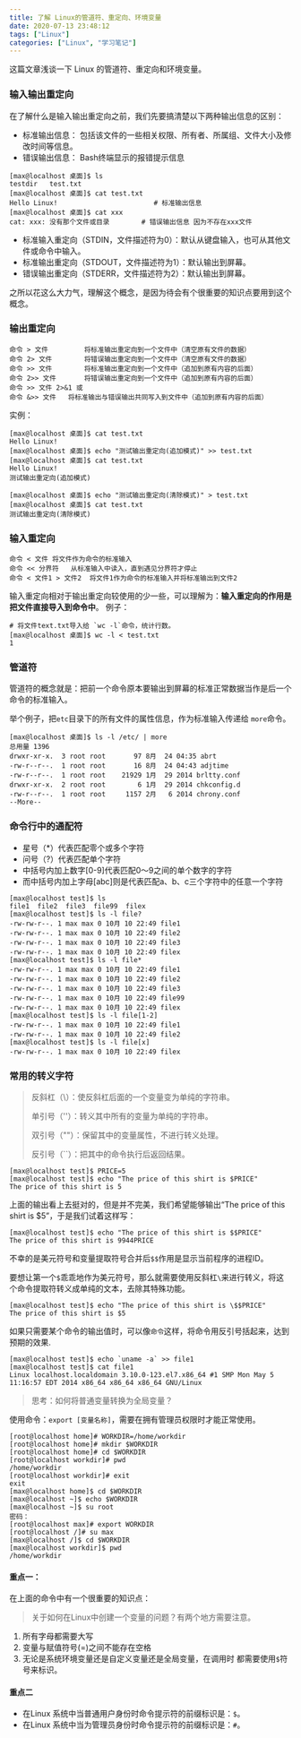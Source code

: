```yaml
---
title: 了解 Linux的管道符、重定向、环境变量
date: 2020-07-13 23:48:12
tags: ["Linux"]
categories: ["Linux", "学习笔记"]
---
```


这篇文章浅谈一下 Linux 的管道符、重定向和环境变量。

<!-- more -->

### 输入输出重定向

在了解什么是输入输出重定向之前，我们先要搞清楚以下两种输出信息的区别：
* 标准输出信息：
包括该文件的一些相关权限、所有者、所属组、文件大小及修改时间等信息。
* 错误输出信息：
Bash终端显示的报错提示信息
```
[max@localhost 桌面]$ ls
testdir   test.txt
[max@localhost 桌面]$ cat test.txt
Hello Linux!                        # 标准输出信息
[max@localhost 桌面]$ cat xxx
cat: xxx: 没有那个文件或目录        # 错误输出信息 因为不存在xxx文件
```
* 标准输入重定向（STDIN，文件描述符为0）：默认从键盘输入，也可从其他文件或命令中输入。
* 标准输出重定向（STDOUT，文件描述符为1）：默认输出到屏幕。
* 错误输出重定向（STDERR，文件描述符为2）：默认输出到屏幕。

之所以花这么大力气，理解这个概念，是因为待会有个很重要的知识点要用到这个概念。

### 输出重定向

```
命令 > 文件	        将标准输出重定向到一个文件中（清空原有文件的数据）
命令 2> 文件	    将错误输出重定向到一个文件中（清空原有文件的数据）
命令 >> 文件	    将标准输出重定向到一个文件中（追加到原有内容的后面）
命令 2>> 文件   	将错误输出重定向到一个文件中（追加到原有内容的后面）
命令 >> 文件 2>&1 或
命令 &>> 文件	将标准输出与错误输出共同写入到文件中（追加到原有内容的后面）
```
实例：
```
[max@localhost 桌面]$ cat test.txt
Hello Linux!
[max@localhost 桌面]$ echo "测试输出重定向(追加模式)" >> test.txt
[max@localhost 桌面]$ cat test.txt 
Hello Linux!
测试输出重定向(追加模式)

[max@localhost 桌面]$ echo "测试输出重定向(清除模式)" > test.txt
[max@localhost 桌面]$ cat test.txt
测试输出重定向(清除模式)
```

### 输入重定向

```
命令 < 文件	将文件作为命令的标准输入
命令 << 分界符	从标准输入中读入，直到遇见分界符才停止
命令 < 文件1 > 文件2	将文件1作为命令的标准输入并将标准输出到文件2
```
输入重定向相对于输出重定向较使用的少一些，可以理解为：**输入重定向的作用是把文件直接导入到命令中**。
例子：
```
# 将文件text.txt导入给 `wc -l`命令，统计行数。
[max@localhost 桌面]$ wc -l < test.txt
1
```

### 管道符
管道符的概念就是：把前一个命令原本要输出到屏幕的标准正常数据当作是后一个命令的标准输入。

举个例子，把`etc`目录下的所有文件的属性信息，作为标准输入传递给 `more`命令。
```
[max@localhost 桌面]$ ls -l /etc/ | more
总用量 1396
drwxr-xr-x.  3 root root       97 8月  24 04:35 abrt
-rw-r--r--.  1 root root       16 8月  24 04:43 adjtime
-rw-r--r--.  1 root root    21929 1月  29 2014 brltty.conf
drwxr-xr-x.  2 root root        6 1月  29 2014 chkconfig.d
-rw-r--r--.  1 root root     1157 2月   6 2014 chrony.conf
--More--
```

### 命令行中的通配符
* 星号（*）代表匹配零个或多个字符
* 问号（?）代表匹配单个字符
* 中括号内加上数字[0-9]代表匹配0～9之间的单个数字的字符
* 而中括号内加上字母[abc]则是代表匹配a、b、c三个字符中的任意一个字符
```
[max@localhost test]$ ls
file1  file2  file3  file99  filex
[max@localhost test]$ ls -l file?
-rw-rw-r--. 1 max max 0 10月 10 22:49 file1
-rw-rw-r--. 1 max max 0 10月 10 22:49 file2
-rw-rw-r--. 1 max max 0 10月 10 22:49 file3
-rw-rw-r--. 1 max max 0 10月 10 22:49 filex
[max@localhost test]$ ls -l file*
-rw-rw-r--. 1 max max 0 10月 10 22:49 file1
-rw-rw-r--. 1 max max 0 10月 10 22:49 file2
-rw-rw-r--. 1 max max 0 10月 10 22:49 file3
-rw-rw-r--. 1 max max 0 10月 10 22:49 file99
-rw-rw-r--. 1 max max 0 10月 10 22:49 filex
[max@localhost test]$ ls -l file[1-2]
-rw-rw-r--. 1 max max 0 10月 10 22:49 file1
-rw-rw-r--. 1 max max 0 10月 10 22:49 file2
[max@localhost test]$ ls -l file[x]
-rw-rw-r--. 1 max max 0 10月 10 22:49 filex
```
### 常用的转义字符
> 反斜杠（\）：使反斜杠后面的一个变量变为单纯的字符串。
>
> 单引号（''）：转义其中所有的变量为单纯的字符串。
>
> 双引号（""）：保留其中的变量属性，不进行转义处理。
>
> 反引号（``）：把其中的命令执行后返回结果。

```
[max@localhost test]$ PRICE=5
[max@localhost test]$ echo "The price of this shirt is $PRICE"
The price of this shirt is 5
```
上面的输出看上去挺对的，但是并不完美，我们希望能够输出“The price of this shirt is $5”，于是我们试着这样写：
```
[max@localhost test]$ echo "The price of this shirt is $$PRICE"
The price of this shirt is 9944PRICE
```
不幸的是美元符号和变量提取符号合并后`$$`作用是显示当前程序的进程ID。

要想让第一个`$`乖乖地作为美元符号，那么就需要使用反斜杠`\`来进行转义，将这个命令提取符转义成单纯的文本，去除其特殊功能。
```
[max@localhost test]$ echo "The price of this shirt is \$$PRICE"
The price of this shirt is $5
```

如果只需要某个命令的输出值时，可以像`命令`这样，将命令用反引号括起来，达到预期的效果.
```
[max@localhost test]$ echo `uname -a` >> file1
[max@localhost test]$ cat file1
Linux localhost.localdomain 3.10.0-123.el7.x86_64 #1 SMP Mon May 5 11:16:57 EDT 2014 x86_64 x86_64 x86_64 GNU/Linux
```

> 思考：如何将普通变量转换为全局变量？

使用命令：`export [变量名称]`，需要在拥有管理员权限时才能正常使用。

```
[root@localhost home]# WORKDIR=/home/workdir
[root@localhost home]# mkdir $WORKDIR 
[root@localhost home]# cd $WORKDIR
[root@localhost workdir]# pwd
/home/workdir
[root@localhost workdir]# exit
exit
[max@localhost home]$ cd $WORKDIR
[max@localhost ~]$ echo $WORKDIR
[max@localhost ~]$ su root
密码：
[root@localhost max]# export WORKDIR
[root@localhost /]# su max
[max@localhost /]$ cd $WORKDIR
[max@localhost workdir]$ pwd
/home/workdir
```

#### 重点一：
在上面的命令中有一个很重要的知识点：
> 关于如何在Linux中创建一个变量的问题？有两个地方需要注意。
1. 所有字母都需要大写
2. 变量与赋值符号(=)之间不能存在空格
3. 无论是系统环境变量还是自定义变量还是全局变量，在调用时 都需要使用`$`符号来标识。

#### 重点二
* 在Linux 系统中当普通用户身份时命令提示符的前缀标识是：`$`。
* 在Linux 系统中当为管理员身份时命令提示符的前缀标识是：`#`。